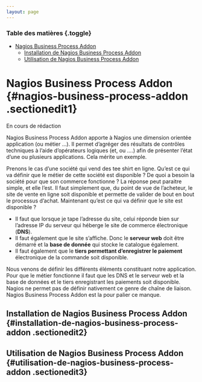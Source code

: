 ```yaml
---
layout: page
---
```


### Table des matières {.toggle}

-   [Nagios Business Process
    Addon](nagios-business-process-addons.html#nagios-business-process-addon)
    -   [Installation de Nagios Business Process
        Addon](nagios-business-process-addons.html#installation-de-nagios-business-process-addon)
    -   [Utilisation de Nagios Business Process
        Addon](nagios-business-process-addons.html#utilisation-de-nagios-business-process-addon)

Nagios Business Process Addon {#nagios-business-process-addon .sectionedit1}
=============================

En cours de rédaction

Nagios Business Process Addon apporte à Nagios une dimension orientée
application (ou métier …). Il permet d’agréger des résultats de
contrôles techniques à l’aide d’opérateurs logiques (et, ou ….) afin de
présenter l’état d’une ou plusieurs applications. Cela mérite un
exemple.

Prenons le cas d’une société qui vend des tee shirt en ligne. Qu’est ce
qui va définir que le métier de cette société est disponible ? De quoi a
besoin la société pour que son commerce fonctionne ? La réponse peut
paraitre simple, et elle l’est. Il faut simplement que, du point de vue
de l’acheteur, le site de vente en ligne soit disponible et permette de
valider de bout en bout le processus d’achat. Maintenant qu’est ce qui
va définir que le site est disponible ?

-   Il faut que lorsque je tape l’adresse du site, celui réponde bien
    sur l’adresse IP du serveur qui héberge le site de commerce
    électronique (**DNS**).
-   Il faut également que le site s’affiche. Donc le **serveur web**
    doit être démarré et la **base de donnée** qui stocke le catalogue
    également.
-   Il faut également que le **tiers permettant d’enregistrer le
    paiement** électronique de la commande soit disponible.

Nous venons de définir les différents éléments constituant notre
application. Pour que le métier fonctionne il faut que les DNS et le
serveur web et la base de données et le tiers enregistrant les paiements
soit disponible. Nagios ne permet pas de définir nativement ce genre de
chaîne de liaison. Nagios Business Process Addon est la pour palier ce
manque.

Installation de Nagios Business Process Addon {#installation-de-nagios-business-process-addon .sectionedit2}
---------------------------------------------

Utilisation de Nagios Business Process Addon {#utilisation-de-nagios-business-process-addon .sectionedit3}
--------------------------------------------
